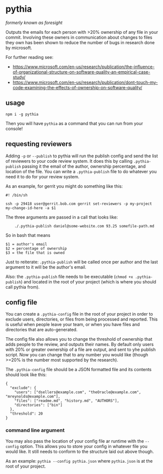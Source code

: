 # pythia

*formerly known as foresight*

Outputs the emails for each person with >20% ownership of any file in your commit. Involving these owners in communication about changes to files they own has been shown to reduce the number of bugs in research done by microsoft.

For further reading see:
- https://www.microsoft.com/en-us/research/publication/the-influence-of-organizational-structure-on-software-quality-an-empirical-case-study/
- https://www.microsoft.com/en-us/research/publication/dont-touch-my-code-examining-the-effects-of-ownership-on-software-quality/

## usage
`npm i -g pythia`

Then you will have `pythia` as a command that you can run from your console!

## requesting reviewers

Adding `-p` or `--publish` to pythia will run the publish config and send the list
of reviewers to your code review system. It does this by calling `.pythia-publish`
passing it the email of the author, ownership percentage, and location of the file. 
You can write a `.pythia-publish` file to do whatever you need it to do for your 
review system.

As an example, for gerrit you might do something like this:

```
#! /bin/sh

ssh -p 29418 user@gerrit.bob.com gerrit set-reviewers -p my-project my-change-id-here -a $1
```

The three arguments are passed in a call that looks like:
```
	./.pythia-publish daniel@some-website.com 93.25 somefile-path.md
```

So in bash that means
```
$1 = author's email
$2 = percentage of ownership
$3 = the file that is owned
```

Just to reiterate: `.pythia-publish` will be called once per author and the last
argument to it will be the author's email.

Also: the `.pythia-publish` file needs to be executable (`chmod +x .pythia-publish`)
and located in the root of your project (which is where you should call pythia from).

## config file

You can create a `.pythia-config` file in the root of your project in order to
exclude users, directories, or files from being processed and reported. This is
useful when people leave your team, or when you have files and directories that
are auto-generated.

The config file also allows you to change the threshold of ownership that adds
people to the review, and outputs their names. By default only users with 20% or
greater ownership of a file are output, and sent to yhe publish script. Now you
can change that to any number you would like (though >=20% is the number most
supported by the research).

The `.pythia-config` file should be a JSON formatted file and its contents should
look like this:

```
{
  "exclude": {
    "users": ["dsellers@example.com", "theOracle@example.com", "mreynolds@example.com"],
    "files": ["readme.md", "history.md", "AUTHORS"],
    "directories": ["bin"]
  },
  "threshold": 20
}
```

### command line argument

You may also pass the location of your config file ar runtime with the `--config`
option. This allows you to store your config in whatever file you would like. It
still needs to conform to the structure laid out above though.

As an example: `pythia --config pythia.json` where `pythia.json` is at the root
of your project.